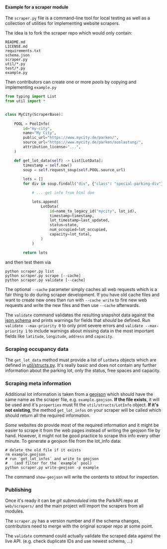 #### Example for a scraper module

The `scraper.py` file is a command-line tool for local testing as well
as a collection of utilities for implementing
website scrapers.

The idea is to fork the scraper repo which would only contain:
    
    README.md
    LICENSE.md
    requirements.txt
    schema.json
    scraper.py
    util/*.py
    test/*.py
    example.py 
    
    
Then contributors can create one or more *pools* by copying and implementing `example.py` 

```python
from typing import List
from util import *


class MyCity(ScraperBase):
    
    POOL = PoolInfo(
        id="my-city",
        name="My City",
        public_url="https://www.mycity.de/parken/",
        source_url="https://www.mycity.de/parken/auslastung/",
        attribution_license="...",
    )

    def get_lot_data(self) -> List[LotData]:
        timestamp = self.now()
        soup = self.request_soup(self.POOL.source_url)
        
        lots = []
        for div in soup.findall("div", {"class": "special-parking-div"}):

            # ... get info from html dom

            lots.append(
                LotData(
                    id=name_to_legacy_id("mycity", lot_id),
                    timestamp=timestamp,
                    lot_timestamp=last_updated,
                    status=state,
                    num_occupied=lot_occupied,
                    capacity=lot_total,
                )
            )

        return lots
```

and then test them via

```
python scraper.py list
python scraper.py scrape [--cache]
python scraper.py validate [--cache]
```

The optional `--cache` parameter simply caches all web requests which is a fair thing to do
during scraper development. If you have old cache files and want to create new ones
then run with `--cache write` to fire new web requests and write the new files and then
use `--cache` afterwards.

The `validate` command validates the resulting snapshot data against the 
[json schema](schema.json) and prints warnings for fields that *should* be defined.
Run `validate --max-priority 0` to only print severe errors and 
`validate --max-priority 1` to include warnings about missing data in the most
important fields like `latitude`, `longitude`, `address` and `capacity`. 


### Scraping occupancy data

The `get_lot_data` method must provide a list of `LotData` objects which 
are defined in [util/structs.py](util/structs.py). It's really basic and does not contain
any further information about the parking lot, only the status, free spaces and capacity.


### Scraping meta information

Additional lot information is taken from a [geojson](https://geojson.org/) which 
should have the same name as the scraper file, e.g. `example.geojson`. **If the file
exists**, it will be used and it's `properties` must fit the `util/structs/LotInfo` object.
**If it's not existing**, the method `get_lot_infos` on your scraper will be called which
should return all the required information. 

*Some* websites do provide most of the required information and it might be easier to
scrape it from the web pages instead of writing the geojson file by hand. However, it
might not be good practice to scrape this info every other minute. To generate a 
geojson file from the lot_info data:

```shell script
# delete the old file if it exists
rm example.geojson  
# run `get_lot_infos` and write to geojson 
#   (and filter for the `example` pool) 
python scraper.py write-geojson -p example
``` 

The command `show-geojson` will write the contents to stdout for inspection.


### Publishing

Once it's ready it can be *git submoduled* into the ParkAPI repo at `web/scrapers/`
and the main project will import the scrapers from all modules.

The `scraper.py` has a version number and if the schema changes, contributors 
need to merge with the original scraper repo at some point.

The `validate` command could actually validate the scraped data against the live API.
(e.g. check duplicate IDs and use newest schema, ...)
